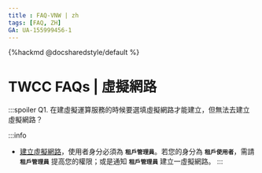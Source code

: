 ```yaml
---
title : FAQ-VNW | zh
tags: [FAQ, ZH]
GA: UA-155999456-1
---
```



{%hackmd @docsharedstyle/default %}

# TWCC FAQs | 虛擬網路

:::spoiler Q1. 在建虛擬運算服務的時候要選填虛擬網路才能建立，但無法去建立虛擬網路？ 

:::info

- [<ins>建立虛擬網路</ins>](https://www.twcc.ai/doc?page=virtual_network)，使用者身分必須為 **`租戶管理員`**。若您的身分為 **`租戶使用者`**，需請 **`租戶管理員`** 提高您的權限；或是通知 **`租戶管理員`** 建立一虛擬網路。
:::

